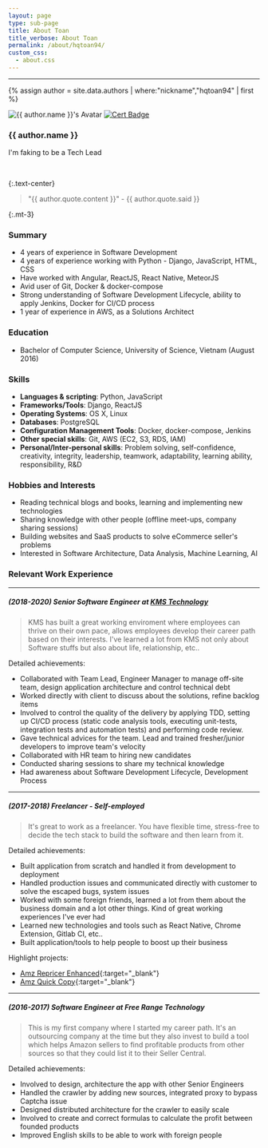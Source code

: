 ```yaml
---
layout: page
type: sub-page
title: About Toan
title_verbose: About Toan
permalink: /about/hqtoan94/
custom_css:
  - about.css
---
```


---

{% assign author = site.data.authors | where:"nickname","hqtoan94" | first %}

<div class="d-flex justify-content-center flex-column align-items-center my-3">
    <div class="col-6 col-md-3 position-relative">
        <img src="{{ author.avatar }}" class="avatar" alt="{{ author.name }}'s Avatar">
        <a href="{{ author.badge.link }}" target="_blank"><img class="cert-badge position-absolute" src="{{ author.badge.image }}" alt="Cert Badge"></a>
    </div>
    <h3 class="mt-1">{{ author.name }}</h3>
    <p class="text-center">I'm faking to be a Tech Lead</p>
    <div class="connect mx-3 d-flex flex-row align-items-center">
        <a href="https://www.linkedin.com/in/hqtoan94/" target="_blank" class="text-center"><i class="icon fab fa-linkedin mr-1"></i></a>
        &nbsp;&nbsp;
        <a href="https://www.facebook.com/hqtoan94" target="_blank" class="text-center"><i class="icon fab fa-facebook mr-1"></i></a>
        &nbsp;&nbsp;
        <a href="https://github.com/hqtoan94" target="_blank" class="text-center"><i class="icon fab fa-github"></i></a>
    </div>
</div>

{:.text-center}
> "{{ author.quote.content }}" - {{ author.quote.said }}

{:.mt-3}
### Summary

- 4 years of experience in Software Development
- 4 years of experience working with Python - Django, JavaScript, HTML, CSS
- Have worked with Angular, ReactJS, React Native, MeteorJS
- Avid user of Git, Docker & docker-compose
- Strong understanding of Software Development Lifecycle, ability to apply Jenkins, Docker for CI/CD process
- 1 year of experience in AWS, as a Solutions Architect

### Education

- Bachelor of Computer Science, University of Science, Vietnam (August 2016)

### Skills

- **Languages & scripting**: Python, JavaScript
- **Frameworks/Tools**: Django, ReactJS
- **Operating Systems**: OS X, Linux
- **Databases**: PostgreSQL
- **Configuration Management Tools**: Docker, docker-compose, Jenkins
- **Other special skills**: Git, AWS (EC2, S3, RDS, IAM)
- **Personal/Inter-personal skills**: Problem solving, self-confidence, creativity, integrity, leadership, teamwork, adaptability, learning ability, responsibility, R&D

### Hobbies and Interests

- Reading technical blogs and books, learning and implementing new technologies
- Sharing knowledge with other people (offline meet-ups, company sharing sessions)
- Building websites and SaaS products to solve eCommerce seller's problems
- Interested in Software Architecture, Data Analysis, Machine Learning, AI

### Relevant Work Experience

<hr class="mb-3 w-50 mx-auto border">

##### (2018-2020) Senior Software Engineer at [KMS Technology](https://www.kms-technology.com/)

> KMS has built a great working enviroment where employees can thrive on their own pace, allows employees develop their career path based on their interests. I've learned a lot from KMS not only about Software stuffs but also about life, relationship, etc..

Detailed achievements:

  * Collaborated with Team Lead, Engineer Manager to manage off-site team, design application architecture and control technical debt
  * Worked directly with client to discuss about the solutions, refine backlog items
  * Involved to control the quality of the delivery by applying TDD, setting up CI/CD process (static code analysis tools, executing unit-tests, integration tests and automation tests) and performing code review.
  * Gave technical advices for the team. Lead and trained fresher/junior developers to improve team's velocity
  * Collaborated with HR team to hiring new candidates
  * Conducted sharing sessions to share my technical knowledge
  * Had awareness about Software Development Lifecycle, Development Process

<hr class="mb-3 w-50 mx-auto border">

##### (2017-2018) Freelancer - Self-employed

> It's great to work as a freelancer. You have flexible time, stress-free to decide the tech stack to build the software and then learn from it.

Detailed achievements:

  * Built application from scratch and handled it from development to deployment
  * Handled production issues and communicated directly with customer to solve the escaped bugs, system issues
  * Worked with some foreign friends, learned a lot from them about the business domain and a lot other things. Kind of great working experiences I've ever had
  * Learned new technologies and tools such as React Native, Chrome Extension, Gitlab CI, etc..
  * Built application/tools to help people to boost up their business

Highlight projects:

  * [Amz Repricer Enhanced](https://www.amzrepricerenhanced.com/){:target="_blank"}
  * [Amz Quick Copy](http://amzquickcopy.com/){:target="_blank"}

<hr class="mb-3 w-50 mx-auto border">

##### (2016-2017) Software Engineer at Free Range Technology

> This is my first company where I started my career path. It's an outsourcing company at the time but they also invest to build a tool which helps Amazon sellers to find profitable products from other sources so that they could list it to their Seller Central.

Detailed achievements:

  * Involved to design, architecture the app with other Senior Engineers
  * Handled the crawler by adding new sources, integrated proxy to bypass Captcha issue
  * Designed distributed architecture for the crawler to easily scale
  * Involved to create and correct formulas to calculate the profit between founded products
  * Improved English skills to be able to work with foreign people
